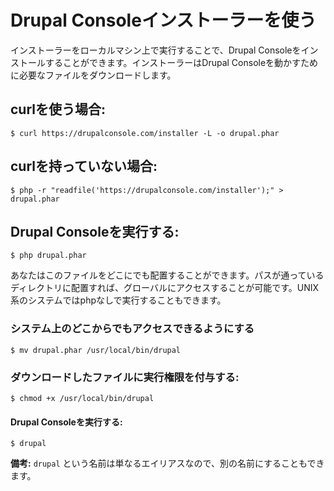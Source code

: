 # Drupal Consoleインストーラーを使う

インストーラーをローカルマシン上で実行することで、Drupal Consoleをインストールすることができます。インストーラーはDrupal Consoleを動かすために必要なファイルをダウンロードします。

## curlを使う場合:
```
$ curl https://drupalconsole.com/installer -L -o drupal.phar
```
## curlを持っていない場合:
```
$ php -r "readfile('https://drupalconsole.com/installer');" > drupal.phar
```

## Drupal Consoleを実行する:
```
$ php drupal.phar
```

あなたはこのファイルをどこにでも配置することができます。パスが通っているディレクトリに配置すれば、グローバルにアクセスすることが可能です。UNIX系のシステムではphpなしで実行することもできます。

### システム上のどこからでもアクセスできるようにする
```
$ mv drupal.phar /usr/local/bin/drupal
```

### ダウンロードしたファイルに実行権限を付与する:
```
$ chmod +x /usr/local/bin/drupal
```

#### Drupal Consoleを実行する:
```
$ drupal
```

**備考:** `drupal` という名前は単なるエイリアスなので、別の名前にすることもできます。
